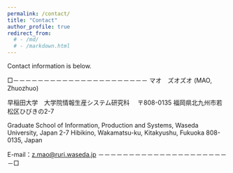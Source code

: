 ```yaml
---
permalink: /contact/
title: "Contact"
author_profile: true
redirect_from: 
  # - /md/
  # - /markdown.html
---
```


Contact information is below.

□－－－－－－－－－－－－－－－－－－－－－－
マオ　ズオズオ (MAO, Zhuozhuo)

早稲田大学　大学院情報生産システム研究科　
〒808-0135 福岡県北九州市若松区ひびきの2-7

Graduate School of Information, Production and Systems,
Waseda University, Japan
2-7 Hibikino, Wakamatsu-ku, Kitakyushu, Fukuoka
808-0135, Japan

E-mail：z.mao@ruri.waseda.jp
－－－－－－－－－－－－－－－－－－－－－－□

